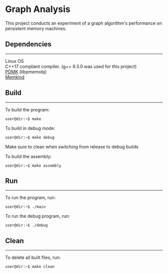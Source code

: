 Graph Analysis
===

This project conducts an experiment of a graph algorithm's performance on persistent memory machines.

Dependencies
---
___
Linux OS \
C++17 compliant compiler. (g++ 9.3.0 was used for this project) \
[PDMK](https://github.com/pmem/pmdk/) (libpmemobj) \
[Memkind](https://github.com/memkind/memkind)

Build
---
___
To build the program:
```console
user@dir:~$ make
```

To build in debug mode:
```console
user@dir:~$ make debug
```

Make sure to clean when switching from release to debug builds

To build the assembly:
```console
user@dir:~$ make assembly
```

Run
---
___
To run the program, run:
```console
user@dir:~$ ./main
```

To run the debug program, run:
```console
user@dir:~$ ./debug
```

Clean
---
___
To delete all built files, run:
```console
user@dir:~$ make clean
```
